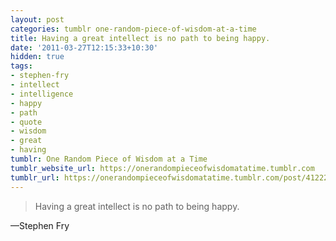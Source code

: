 ```yaml
---
layout: post
categories: tumblr one-random-piece-of-wisdom-at-a-time
title: Having a great intellect is no path to being happy.
date: '2011-03-27T12:15:33+10:30'
hidden: true
tags:
- stephen-fry
- intellect
- intelligence
- happy
- path
- quote
- wisdom
- great
- having
tumblr: One Random Piece of Wisdom at a Time
tumblr_website_url: https://onerandompieceofwisdomatatime.tumblr.com
tumblr_url: https://onerandompieceofwisdomatatime.tumblr.com/post/4122230888/having-a-great-intellect-is-no-path-to-being
---
```

> Having a great intellect is no path to being happy.

—Stephen Fry
